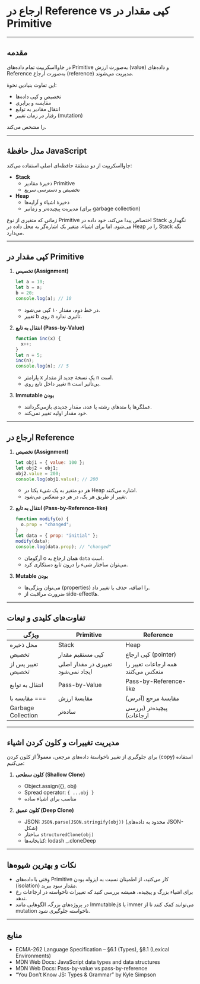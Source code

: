 # ارجاع در Reference vs کپی مقدار در Primitive

---

## مقدمه

در جاوااسکریپت تمام داده‌های Primitive به‌صورت ارزش (value) و داده‌های Reference به‌صورت ارجاع (reference) مدیریت می‌شوند.  

این تفاوت بنیادین نحوهٔ:

- تخصیص و کپی داده‌ها  
- مقایسه و برابری  
- انتقال مقادیر به توابع  
- رفتار در زمان تغییر (mutation)  

را مشخص می‌کند.

---

## مدل حافظهٔ JavaScript

جاوااسکریپت از دو منطقهٔ حافظه‌ای اصلی استفاده می‌کند:

- **Stack**  
  - ذخیرهٔ مقادیر Primitive  
  - تخصیص و دسترسی سریع  
- **Heap**  
  - ذخیرهٔ اشیاء و آرایه‌ها  
  - مدیریت پیچیده‌تر و زمانبر (برای garbage collection)  

زمانی که متغیری از نوع Primitive اختصاص پیدا می‌کند، خود داده در Stack نگهداری می‌شود. اما برای اشیاء، متغیر یک اشاره‌گر به محل داده در Heap را در Stack نگه می‌دارد.

---

## کپی مقدار در Primitive

1. **تخصیص (Assignment)**  
   ```js
   let a = 10;
   let b = a;  
   b = 20;
   console.log(a); // 10
   ```  
   - در خط دوم، مقدار ۱۰ کپی می‌شود.  
   - تغییر b روی a تأثیری ندارد.

2. **انتقال به تابع (Pass-by-Value)**  
   ```js
   function inc(x) {
     x++;
   }
   let n = 5;
   inc(n);
   console.log(n); // 5
   ```  
   - پارامتر x یک نسخهٔ جدید از مقدار n است.  
   - تغییر داخل تابع روی n بی‌تأثیر است.

3. **Immutable بودن**  
   - عملگرها یا متدهای رشته یا عدد، مقدار جدیدی بازمی‌گردانند.  
   - خود مقدار اولیه تغییر نمی‌کند.

---

## ارجاع در Reference

1. **تخصیص (Assignment)**  
   ```js
   let obj1 = { value: 100 };
   let obj2 = obj1;
   obj2.value = 200;
   console.log(obj1.value); // 200
   ```  
   - هر دو متغیر به یک شیء یکتا در Heap اشاره می‌کنند.  
   - تغییر از طریق هر یک، در هر دو منعکس می‌شود.

2. **انتقال به تابع (Pass-by-Reference-like)**  
   ```js
   function modify(o) {
     o.prop = "changed";
   }
   let data = { prop: "initial" };
   modify(data);
   console.log(data.prop); // "changed"
   ```  
   - آرگومان o همان ارجاع به `data` است.  
   - می‌توان ساختار شیء را درون تابع دستکاری کرد.

3. **Mutable بودن**  
   - می‌توان ویژگی‌ها (properties) را اضافه، حذف یا تغییر داد.  
   - ضرورت مراقبت از side-effectها.

---

## تفاوت‌های کلیدی و تبعات

| ویژگی                  | Primitive                         | Reference                        |
|-------------------------|-----------------------------------|----------------------------------|
| محل ذخیره              | Stack                             | Heap                             |
| تخصیص                  | کپی مستقیم مقدار                  | کپی ارجاع (pointer)              |
| تغییر پس از تخصیص     | تغییری در مقدار اصلی ایجاد نمی‌شود | همه ارجاعات تغییر را منعکس می‌کنند |
| انتقال به توابع        | Pass-by-Value                     | Pass-by-Reference-like           |
| مقایسه با ===          | مقایسهٔ ارزش                     | مقایسهٔ مرجع (آدرس)              |
| Garbage Collection      | ساده‌تر                          | پیچیده‌تر (بررسی ارجاعات)       |

---

## مدیریت تغییرات و کلون کردن اشیاء

برای جلوگیری از تغییر ناخواستهٔ داده‌های مرجعی، معمولاً از کلون کردن (copy) استفاده می‌کنیم:

1. **کلون سطحی (Shallow Clone)**  
   - Object.assign({}, obj)  
   - Spread operator: `{ ...obj }`  
   - مناسب برای اشیاء ساده  

2. **کلون عمیق (Deep Clone)**  
   - JSON: `JSON.parse(JSON.stringify(obj))` (محدود به داده‌های JSON‌-شکل)  
   - ساختار `structuredClone(obj)`  
   - کتابخانه‌ها: lodash _.cloneDeep  

---

## نکات و بهترین شیوه‌ها

- وقتی با داده‌های Primitive کار می‌کنید، از اطمینان نسبت به ایزوله بودن (isolation) مقدار سود ببرید.  
- برای اشیاء بزرگ و پیچیده، همیشه بررسی کنید که تغییرات ناخواسته در ارجاعات رخ ندهد.  
- در پروژه‌های بزرگ، الگوهایی مانند Immutable.js یا immer می‌توانند کمک کنند تا از mutation ناخواسته جلوگیری شود.  

---

## منابع

- ECMA-262 Language Specification – §6.1 (Types), §8.1 (Lexical Environments)  
- MDN Web Docs: JavaScript data types and data structures  
- MDN Web Docs: Pass-by-value vs pass-by-reference  
- “You Don’t Know JS: Types & Grammar” by Kyle Simpson
